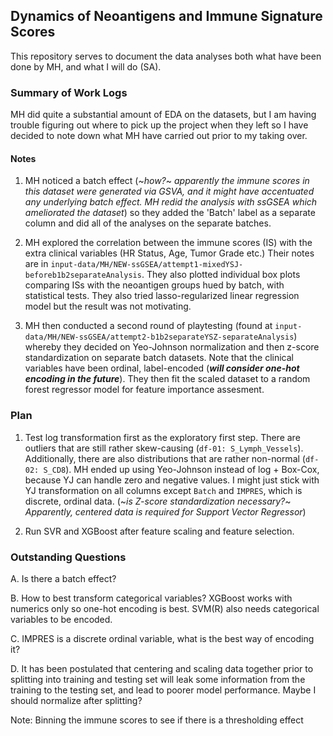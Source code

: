 ## Dynamics of Neoantigens and Immune Signature Scores

This repository serves to document the data analyses both what have been done by MH, and what I will do (SA).

### Summary of Work Logs
MH did quite a substantial amount of EDA on the datasets, but I am having trouble figuring out where to pick up the project when they left so I have decided to note down what MH have carried out prior to my taking over.

#### Notes
1. MH noticed a batch effect (~*how?*~ *apparently the immune scores in this dataset were generated via GSVA, and it might have accentuated any underlying batch effect. MH redid the analysis with ssGSEA which ameliorated the dataset*) so they added the 'Batch' label as a separate column and did all of the analyses on the separate batches.

2. MH explored the correlation between the immune scores (IS) with the extra clinical variables (HR Status, Age, Tumor Grade etc.) Their notes are in `input-data/MH/NEW-ssGSEA/attempt1-mixedYSJ-beforeb1b2separateAnalysis`. They also plotted individual box plots comparing ISs with the neoantigen groups hued by batch, with statistical tests. They also tried lasso-regularized linear regression model but the result was not motivating.

3. MH then conducted a second round of playtesting (found at `input-data/MH/NEW-ssGSEA/attempt2-b1b2separateYSZ-separateAnalysis`) whereby they decided on Yeo-Johnson normalization and then z-score standardization on separate batch datasets. Note that the clinical variables have been ordinal, label-encoded (***will consider one-hot encoding in the future***). They then fit the scaled dataset to a random forest regressor model for feature importance assesment.  


### Plan

1. Test log transformation first as the exploratory first step. There are outliers that are still rather skew-causing (`df-01: S_Lymph_Vessels`). Additionally, there are also distributions that are rather non-normal (`df-02: S_CD8`). MH ended up using Yeo-Johnson instead of log + Box-Cox, because YJ can handle zero and negative values. I might just stick with YJ transformation on all columns except `Batch` and `IMPRES`, which is discrete, ordinal data. (~*is Z-score standardization necessary?*~ *Apparently, centered data is required for Support Vector Regressor*)

2. Run SVR and XGBoost after feature scaling and feature selection.

### Outstanding Questions

A. Is there a batch effect? 

B. How to best transform categorical variables? XGBoost works with numerics only so one-hot encoding is best. SVM(R) also needs categorical variables to be encoded. 

C. IMPRES is a discrete ordinal variable, what is the best way of encoding it?

D. It has been postulated that centering and scaling data together prior to splitting into training and testing set will leak some information from the training to the testing set, and lead to poorer model performance. Maybe I should normalize after splitting?

Note: Binning the immune scores to see if there is a thresholding effect